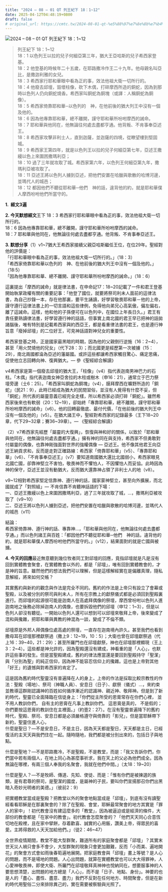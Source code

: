 ```yaml
---
title: "2024 – 08 – 01 QT 列王紀下 18：1~12"
date: 2025-04-12T04:48:19+0800
draft: false
# original_url: https://cmtc.tw/2024-08-01-qt-%e5%88%97%e7%8e%8b%e7%b4%80%e4%b8%8b-18%ef%bc%9a112
---
```


![2024 – 08 – 01 QT 列王紀下 18：1~12](/images/qt.jpg  "2024 – 08 – 01 QT 列王紀下 18：1~12")

> 列王紀下 18：1~12  
> 18：1 以色列王以拉的兒子何細亞第三年，猶大王亞哈斯的兒子希西家登基。  
> 18：2 他登基的時候年二十五歲，在耶路撒冷作王二十九年。他母親名叫亞比，是撒迦利雅的女兒。  
> 18：3 希西家行耶和華眼中看為正的事，效法他祖大衛一切所行的。  
> 18：4 他廢去邱壇，毀壞柱像，砍下木偶，打碎摩西所造的銅蛇，因為到那時以色列人仍向銅蛇燒香。希西家叫銅蛇為銅塊（或譯：人稱銅蛇為銅像）。  
> 18：5 希西家倚靠耶和華─以色列的　神，在他前後的猶大列王中沒有一個及他的。  
> 18：6 因為他專靠耶和華，總不離開，謹守耶和華所吩咐摩西的誡命。  
> 18：7 耶和華與他同在，他無論往何處去盡都亨通。他背叛、不肯事奉亞述王。  
> 18：8 希西家攻擊非利士人，直到迦薩，並迦薩的四境，從瞭望樓到堅固城。  
> 18：9 希西家王第四年，就是以色列王以拉的兒子何細亞第七年，亞述王撒縵以色上來圍困撒瑪利亞；  
> 18：10 過了三年就攻取了城。希西家第六年，以色列王何細亞第九年，撒瑪利亞被攻取了。  
> 18：11 亞述王將以色列人擄到亞述，把他們安置在哈臘與歌散的哈博河邊，並瑪代人的城邑；  
> 18：12 都因他們不聽從耶和華─他們　神的話，違背他的約，就是耶和華僕人摩西吩咐他們所當守的。

**1.  經文3遍**

**2. 今天默想經文**王下 18：3 希西家行耶和華眼中看為正的事，效法他祖大衛一切所行的。  
18：6 因為他專靠耶和華，總不離開，謹守耶和華所吩咐摩西的誡命。  
18：7 耶和華與他同在，他無論往何處去盡都亨通。他背叛、不肯事奉亞述王。

**3. 默想分享**（1）v1~7猶大王希西家接續父親亞哈斯繼任王位，在位29年。聖經對他的評價是：  
「行耶和華眼中看為正的事，效法他祖大衛一切所行的。」（18：3）  
「希西家倚靠耶和華以色列的　神、在他前後的猶大列王中沒有一個及他的。」（18:5）  
「因為他專靠耶和華、總不離開、謹守耶和華所吩咐摩西的誡命。」（18：6）

這裏提出「摩西的誡命」就是律法書，在申命記17：18~20記載了一件和君王登基開始執掌政權有關的重要記事：「他登了國位，就要將祭司利未人面前的這律法書，為自己抄錄一本，存在他那裏，要平生誦讀，好學習敬畏耶和華－他的上帝，謹守遵行這律法書上的一切言語和這些律例，免得他向弟兄心高氣傲，偏左偏右，離了這誡命。這樣，他和他的子孫便可在以色列中，在國位上年長日久。」君王有責任要熟讀律法書，好學習遵行神的話語，但事實上南北國的君王早已把神的話拋諸腦後，唯有特別是記載希西家與約西亞王，都是看重律法書的君王，也是遵行神旨意「廢掉邱壇」的二位好王，可見神話語對神兒女的重要性。

希西家登基之時，正是國家最黑暗的時期，因為他的父親倒行逆施（16：2~4），甚至「用火焚燒他的兒女」（代下28：3）；而北國更是經歷第一次被擄（15：29），南北兩國都淪為亞述的藩屬國。或許這些都讓希西家觸目驚心、痛定思痛，促使他立志回轉向神、復興猶大。— 參《聖經綜合解讀》

v4希西家是第一個廢去邱壇的猶大王，「柱像」（v4）指代表迦南男神巴力的石柱。「木偶」指代表迦南女神亞舍拉的木柱或樹木（申16：21），通常立于巴力祭壇旁邊（士6：25）。「希西家叫銅蛇為銅塊」（v4），膜拜摩西在曠野所造的「銅蛇」（民21：9），此時已經成為猶大的民間習俗，並沒有人覺得有什麼不妥，但「銅蛇」所代表的屬靈意義已經完全走樣，所以希西家必須打碎「銅蛇」。雖然希西家後來也有軟弱（20：12~19），卻始終「專靠耶和華，總不離開，謹守耶和華所吩咐摩西的誡命」（v6）。他的回轉最徹底、最付代價，「在他前後的猶大列王中沒有一個及他的」（v5）。在猶大諸王中，聖經對希西家的記錄最多（王下18~20章，代下29~32章；賽36~39章）。— 《聖經綜合解讀》

（2）v7希西家先經歷「屬靈的大復興」，恢復與神和好的關係，以致於「耶和華與他同在，他無論往何處去盡都亨通。」擁有神的同在與支持，希西家不但勇敢對付屬靈的偶像，也靠神剛強面對世界的強權偶像 — 亞述王。他不像其他君王向亞述王納貢求和，反而是走對正確路線：希西家「倚靠耶和華」（v5）、「專靠耶和華」（v6）、「不肯事奉亞述王」（v7）要知道南國猶大還比北國弱小，希西家眼見北國亡國，卻靠神堅立不害怕，敬畏神而不懼怕人，不因懼怕人而妥協。此時因為神的保守，亞述王並沒有動猶大，反而猶大還靠神占領了非利士人的地（v8）。

v9~12相對希西家堅定信靠神、遵行神的話，國家蒙神堅立，甚至向外擴展，而北國就成了「對照組」— 不肯信靠不肯聽神話語的下場：  
一、亞述王撒縵以色上來圍困撒瑪利亞，過了三年就攻取了城，…，撒瑪利亞被攻取了（v9~10）  
二、亞述王將以色列人擄到亞述，把他們安置在哈臘與歌散的哈博河邊，並瑪代人的城邑（v11）

結論：  
希西家倚靠神、遵行神的話、專靠神…，「耶和華與他同在，他無論往何處去盡都亨通。」而以色列諸王與百姓：「都因他們不聽從耶和華─他們　神的話，違背他的約，就是耶和華僕人摩西吩咐他們所當守的。」（v12），結果面對的就是亡國與被擄。

**4. 今天的回應**最近無意聽到幾位牧者同工對邱壇的回應，竟指邱壇就是凡是沒有回到實體教會聚會，在實體教會以外的，都是「邱壇」，唯有回到實體教會的，才是神的旨意。雖然他們的想法我們可以理解，但是這樣解經實在是偏離真理，隨私意解經，將來如何交帳？

其實舊約與新約的觀念與作法是完全不同的。舊約的作法是上帝只有設立了會幕或聖殿，以及被分別的祭司與利未人，所有在宗教上的獻祭儀式都是必須回到聖殿裏進行。而邱壇的起源很可能是迦南人在高處拜偶像的祭壇，摩西曾吩咐以色列人進迦南地之後務必除掉迦南人的偶像，也要拆毀他們的邱壇（申12：1~3），但是以色列人卻沒有聽從。一開始以色列人還可以想到可以邱壇來敬拜上帝，後來變成了混和與攙雜，把耶和華與異教的神混為一談，變成了不倫不類。

邱壇原是外邦人拜偶像位處高處的祭壇，一直存在迦南境內許久。甚至我們也看到撒母耳在邱壇那裡獻祭過（撒上9：12~19，10：5）；大衛也曾在邱壇獻祭過（代上16：39~40，21：29）；甚至所羅門也在邱壇獻祭，神也在邱壇那裡顯現（王上3：2~4）。這些都是神允許的，因為聖殿還沒有建成，神看重的是「人心」，也默許這些事的發生。但是當聖殿建成，舊約的律法應當還是要回到聖殿持守「聖潔」與「分別為聖」的純正信仰，因為神不能容忍信仰上的攙雜。這也是上帝對其他「好王」的遺憾與對希西家的肯定了。

這是因為舊約時代聖靈沒有普遍降在人的身上，上帝的作法是採取比較宗教性的作法：聖殿（場地）、祭司（神職人員）、安息日（日子）、獻祭（儀式）…，來約束並教導這群剛認識神的百姓如何循序漸近的認識神、親近神、敬拜神。但是到了新約時代，聖靈已全面降臨在信徒身上：「你們從主所受的恩膏常存在你們心裡， 並不用人教訓你們， 自有主的恩膏在凡事上教訓你們。 這恩膏是真的， 不是假的； 你們要按這恩膏的教訓住在主裡面。」（約壹2：27）。在沒有聖靈普遍降下的舊約時代，聖殿、祭司、安息日都是必須嚴格遵守與倚靠的「影兒」，但是當耶穌帶下新約，聖靈住進人心，  
什麼是聖日？—不是安息日，不是主日，因為天天都是聖日，天天都是主日，已經復活的主天天與我們住在一起。隨時隨地，我們都是被分別出來的，包括日子與地點。

什麼是聖地？—不是耶路撒冷，不是聖殿，不是教堂，而是：「我又告訴你們，你們當中若有兩個人，在地上同心為甚麼事祈求，我在天上的父必為他們成全。因為無論在哪裡，有兩三個人奉我的名聚會，我就在他們中間。」（太18：19~20）

什麼是聖人？—不是牧師、傳道、先知、使徒、而是：「惟有你們是被揀選的族類，是有君尊的祭司，是聖潔的國度，是屬神的子民，要叫你們宣揚那召你們出黑暗入奇妙光明者的美德。」（彼前2：9）

把實體教堂當成是聖殿？把教堂以外的聚會地點當成是「邱壇」，到底有沒有讀聖經看看耶穌是在那裏聚會的？除了在聖殿、會堂，耶穌最常聚會的地方其實是「罪人的家中」！初代教會沒有建這麼多的「教堂」，因為被逼迫或是經濟的條件，大部份的教會都是「在家中的教會」。初代教會怎麼聚會的？「他們天天同心合意恆切地在殿裡，且在家中擘餅，存着歡喜、誠實的心用飯，讚美上帝，得眾民的喜愛。主將得救的人天天加給他們。」（徒2：46~47）

全世界疫情期間，教堂不能大型群聚，難道所有的家庭聚會都是「邱壇」？其實末世天災人禍只會多不會少，大型群聚的現象只會更加艱難，反而「小而美、遍地開花」的聚會方式會如雨後春筍遍地展開。把家庭教會與「邱壇」畫上等號？是人心的問題，而不是場地的問題。人心出問題，就算在實體教堂也可以大大得罪神，人心愛神敬畏神，即使大衛、所羅門在邱壇敬拜真神神也悅納同在。想要服事神的人要思想清楚，出問題的地方總是「人心」，而不是「日子、地點、身份」。神要的也是人的「盡心、盡性、盡意、盡力」我們不反對在任何地方、時間聚會，但是在新約時代用聖俗二分來排除異己的，實在需要被察驗與光照了。